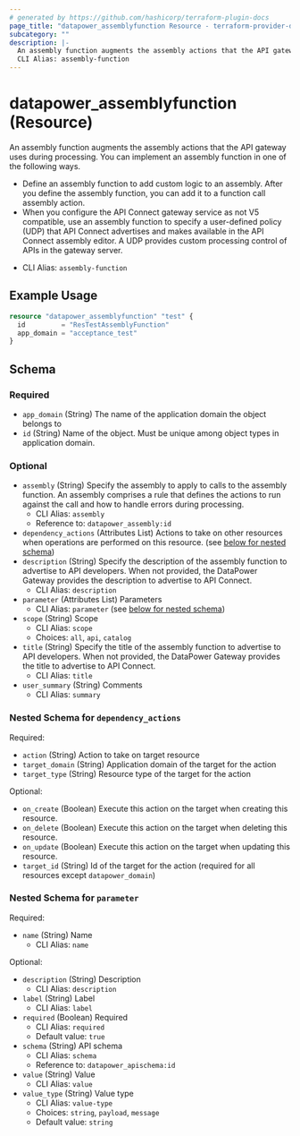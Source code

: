 ```yaml
---
# generated by https://github.com/hashicorp/terraform-plugin-docs
page_title: "datapower_assemblyfunction Resource - terraform-provider-datapower"
subcategory: ""
description: |-
  An assembly function augments the assembly actions that the API gateway uses during processing. You can implement an assembly function in one of the following ways. Define an assembly function to add custom logic to an assembly. After you define the assembly function, you can add it to a function call assembly action.When you configure the API Connect gateway service as not V5 compatible, use an assembly function to specify a user-defined policy (UDP) that API Connect advertises and makes available in the API Connect assembly editor. A UDP provides custom processing control of APIs in the gateway server.
  CLI Alias: assembly-function
---
```


# datapower_assemblyfunction (Resource)

An assembly function augments the assembly actions that the API gateway uses during processing. You can implement an assembly function in one of the following ways. <ul><li>Define an assembly function to add custom logic to an assembly. After you define the assembly function, you can add it to a function call assembly action.</li><li>When you configure the API Connect gateway service as not V5 compatible, use an assembly function to specify a user-defined policy (UDP) that API Connect advertises and makes available in the API Connect assembly editor. A UDP provides custom processing control of APIs in the gateway server.</li></ul>
  - CLI Alias: `assembly-function`

## Example Usage

```terraform
resource "datapower_assemblyfunction" "test" {
  id         = "ResTestAssemblyFunction"
  app_domain = "acceptance_test"
}
```

<!-- schema generated by tfplugindocs -->
## Schema

### Required

- `app_domain` (String) The name of the application domain the object belongs to
- `id` (String) Name of the object. Must be unique among object types in application domain.

### Optional

- `assembly` (String) Specify the assembly to apply to calls to the assembly function. An assembly comprises a rule that defines the actions to run against the call and how to handle errors during processing.
  - CLI Alias: `assembly`
  - Reference to: `datapower_assembly:id`
- `dependency_actions` (Attributes List) Actions to take on other resources when operations are performed on this resource. (see [below for nested schema](#nestedatt--dependency_actions))
- `description` (String) Specify the description of the assembly function to advertise to API developers. When not provided, the DataPower Gateway provides the description to advertise to API Connect.
  - CLI Alias: `description`
- `parameter` (Attributes List) Parameters
  - CLI Alias: `parameter` (see [below for nested schema](#nestedatt--parameter))
- `scope` (String) Scope
  - CLI Alias: `scope`
  - Choices: `all`, `api`, `catalog`
- `title` (String) Specify the title of the assembly function to advertise to API developers. When not provided, the DataPower Gateway provides the title to advertise to API Connect.
  - CLI Alias: `title`
- `user_summary` (String) Comments
  - CLI Alias: `summary`

<a id="nestedatt--dependency_actions"></a>
### Nested Schema for `dependency_actions`

Required:

- `action` (String) Action to take on target resource
- `target_domain` (String) Application domain of the target for the action
- `target_type` (String) Resource type of the target for the action

Optional:

- `on_create` (Boolean) Execute this action on the target when creating this resource.
- `on_delete` (Boolean) Execute this action on the target when deleting this resource.
- `on_update` (Boolean) Execute this action on the target when updating this resource.
- `target_id` (String) Id of the target for the action (required for all resources except `datapower_domain`)


<a id="nestedatt--parameter"></a>
### Nested Schema for `parameter`

Required:

- `name` (String) Name
  - CLI Alias: `name`

Optional:

- `description` (String) Description
  - CLI Alias: `description`
- `label` (String) Label
  - CLI Alias: `label`
- `required` (Boolean) Required
  - CLI Alias: `required`
  - Default value: `true`
- `schema` (String) API schema
  - CLI Alias: `schema`
  - Reference to: `datapower_apischema:id`
- `value` (String) Value
  - CLI Alias: `value`
- `value_type` (String) Value type
  - CLI Alias: `value-type`
  - Choices: `string`, `payload`, `message`
  - Default value: `string`
